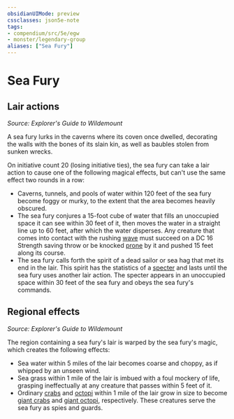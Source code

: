 ```yaml
---
obsidianUIMode: preview
cssclasses: json5e-note
tags:
- compendium/src/5e/egw
- monster/legendary-group
aliases: ["Sea Fury"]
---
```

# Sea Fury

## Lair actions
_Source: Explorer's Guide to Wildemount_

A sea fury lurks in the caverns where its coven once dwelled, decorating the walls with the bones of its slain kin, as well as baubles stolen from sunken wrecks.

On initiative count 20 (losing initiative ties), the sea fury can take a lair action to cause one of the following magical effects, but can't use the same effect two rounds in a row:

- Caverns, tunnels, and pools of water within 120 feet of the sea fury become foggy or murky, to the extent that the area becomes heavily obscured.  
- The sea fury conjures a 15-foot cube of water that fills an unoccupied space it can see within 30 feet of it, then moves the water in a straight line up to 60 feet, after which the water disperses. Any creature that comes into contact with the rushing [wave](/Systems/5e/items/wave.md) must succeed on a DC 16 Strength saving throw or be knocked [prone](/Systems/5e/rules/conditions.md#prone) by it and pushed 15 feet along its course.  
- The sea fury calls forth the spirit of a dead sailor or sea hag that met its end in the lair. This spirit has the statistics of a [specter](/Systems/5e/bestiary/undead/specter.md) and lasts until the sea fury uses another lair action. The specter appears in an unoccupied space within 30 feet of the sea fury and obeys the sea fury's commands.  

## Regional effects
_Source: Explorer's Guide to Wildemount_

The region containing a sea fury's lair is warped by the sea fury's magic, which creates the following effects:

- Sea water within 5 miles of the lair becomes coarse and choppy, as if whipped by an unseen wind.  
- Sea grass within 1 mile of the lair is imbued with a foul mockery of life, grasping ineffectually at any creature that passes within 5 feet of it.  
- Ordinary [crabs](/Systems/5e/bestiary/beast/crab.md) and [octopi](/Systems/5e/bestiary/beast/octopus.md) within 1 mile of the lair grow in size to become [giant crabs](/Systems/5e/bestiary/beast/giant-crab.md) and [giant octopi](/Systems/5e/bestiary/beast/giant-octopus.md), respectively. These creatures serve the sea fury as spies and guards.